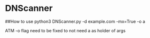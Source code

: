 # DNScanner
 
 
 
 
##How to use
python3 DNScanner.py -d example.com -mx=True -o a


ATM -o flag need to be fixed to not need a as holder of args
